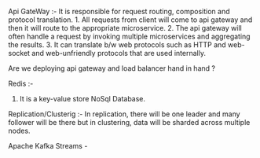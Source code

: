 Api GateWay :- It is responsible for request routing, composition and protocol translation.
                1. All requests from client will come to api gateway and then it will route to the appropriate microservice.
                2. The api gateway will often handle a request by invoking multiple microservices and aggregating the results. 
                3. It can translate b/w web protocols such as HTTP and web-socket and web-unfriendly protocols that are used internally.
                
                
                
Are we deploying api gateway and load balancer hand in hand ?


Redis :-

1. It is a key-value store NoSql Database.

Replication/Clusterig :- In replication, there will be one leader and many follower will be there but in clustering, data will be sharded across multiple nodes.

Apache Kafka Streams - 

                  